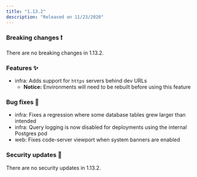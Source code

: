 ```yaml
---
title: "1.13.2"
description: "Released on 11/23/2020"
---
```


### Breaking changes ❗

There are no breaking changes in 1.13.2.

### Features ✨

- infra: Adds support for `https` servers behind dev URLs
  - **Notice:** Environments will need to be rebuilt before using this feature

### Bug fixes 🐛

- infra: Fixes a regression where some database tables grew larger than intended
- infra: Query logging is now disabled for deployments using the internal
  Postgres pod
- web: Fixes code-server viewport when system banners are enabled

### Security updates 🔐

There are no security updates in 1.13.2.
